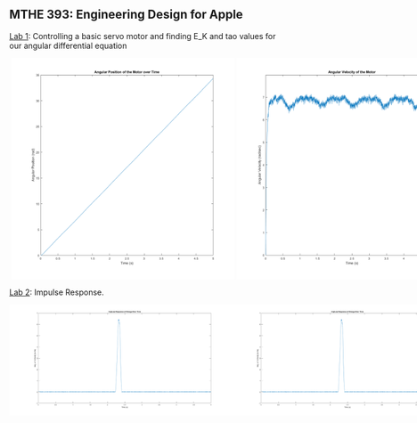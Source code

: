 ## MTHE 393: Engineering Design for Apple 

 [Lab 1](Lab1/): Controlling a basic servo motor and finding E_K and tao values for our angular differential equation 

 <div style="display: flex;"> 
   <img src="Lab1/lab1_group2/AngularPosition.png" alt="Angular Position Graph" width="400"/> 
   <img src="Lab1/lab1_group2/AngularVelocityofMotor.png" alt="Angular Velocity Graph" width="400"/> 
 </div> 

 [Lab 2](Lab2/): Impulse Response. 

 <div style="display: flex;">
  <img src="Lab2/Figures/real_omega_impulse.png" alt="Real Omega Impulse Response" width="400"/>
  <img src="Lab2/Figures/real_omega_impulse.png" alt="Real Omega Impulse Response" width="400"/>  
 </div>
